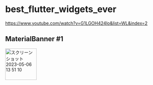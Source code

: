 # best_flutter_widgets_ever
https://www.youtube.com/watch?v=G1LGOH424lo&list=WL&index=2

## MaterialBanner #1

<img width="100" alt="スクリーンショット 2023-05-06 13 51 10" src="https://user-images.githubusercontent.com/47273077/236600565-5ed98bd1-91e6-44fb-bdea-bf5513e2b049.png">


